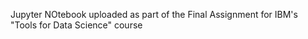 Jupyter NOtebook uploaded as part of the Final Assignment for IBM's "Tools for Data Science" course

